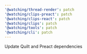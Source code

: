 ```yaml
---
'@watching/thread-render': patch
'@watching/clips-preact': patch
'@watching/clips-react': patch
'@watching/clips': patch
'@watching/tools': patch
'@watching/cli': patch
---
```


Update Quilt and Preact dependencies
